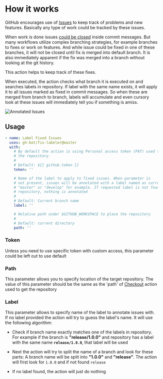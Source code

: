 # How it works

GitHub encourages use of [Issues](https://guides.github.com/features/issues) to keep track of problems and new features. Basically any type of work could be tracked by these issues.

When work is done issues [could be closed](https://help.github.com/en/enterprise/2.16/user/github/managing-your-work-on-github/closing-issues-using-keywords) inside commit messages. But many workflows utilize complex branching strategies, for example branches to fixes or work on features. And while issue could be fixed in one of these branches, it will not be closed until fix is merged into default branch. It is also immediately apparent if the fix was merged into a branch without looking at the git history.

This action helps to keep track of these fixes.

When executed, the action checks what branch it is executed on and searches labels in repository. If label with the same name exists, it will apply it to all issues marked as fixed in commit messages. So when these are merged from branch to branch, labels will accumulate and even cursory look at these issues will immediately tell you if something is amiss.

![Annotated Issues](https://raw.githubusercontent.com/gh-bot/fix-labeler/master/pics/screenshot.png "Annotated Issues")

## Usage

```yaml
- name: Label Fixed Issues
  uses: gh-bot/fix-labeler@master
  with:
    # By default the action is using Personal access token (PAT) used to fetch
    # the repository.
    #
    # Default: ${{ github.token }}
    token: ''

    # Name of the label to apply to fixed issues. When parameter is
    # not present, issues will be annotated with a label named as current branch,
    # "master" or "develop" for example. If requested label is not found in the
    # repository, nothing is annotated
    #
    # Default: Current branch name
    label: ''

    # Relative path under $GITHUB_WORKSPACE to place the repository
    #
    # Default: current directory
    path: ''
```

### Token

Unless you need to use specific token with custom access, this parameter could be left out to use default  

### Path

This parameter allows you to specify location of the target repository. The value of this parameter should be the same as the 'path' of [Checkout](https://github.com/marketplace/actions/checkout) action used to get the repository

### Label

This parameter allows to specify name of the label to annotate issues with. If no label provided the action will try to guess the label's name. It will use the following algorithm:

* Check if branch name exactly matches one of the labels in repository. For example if the branch is **"release/1.0.0"** and repository has a label with the same name **`release/1.0.0`**, that label will be used

* Next the action will try to split the name of a branch and look for these parts: A branch name will be split into **"1.0.0"** and **"release"**. The action will first look for  `1.0.0` and if not found `release`

* If no label found, the action will just do nothing